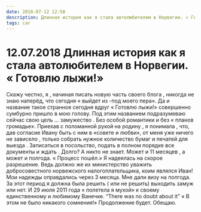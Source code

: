 ```yaml
---
date: 2018-07-12 12:58
description: Длинная история как я стала автолюбителем в Норвегии. « Готовлю лыжи!»
tags: car
---
```

# 12.07.2018 Длинная история как я стала автолюбителем в Норвегии. « Готовлю лыжи!»

Скажу честно, я , начиная писать новую часть своего блога , никогда не знаю наперёд,  что сегодня  « выйдет  из -под моего пера».  Да и название такое странное сегодня вдруг  « Готовлю лыжи!» совершенно сумбурно пришло в мою голову.  Под этим названием  подразумеваю сейчас свою цель ... замужество . Без особой романтики  и без « планов громадье».  Приехав с поломанной рукой на родину , я понимала , что, дав согласие Ивану быть с ним в «совете и любви»,  от меня уже ничего не зависело , только собрать нужное количество бумаг и печатей для выезда . Записаться в посольство, подать  в полном порядке все документы и ждать . Долго? А никто не знает. Может и 11 месяцев , а может и полгода. « Процесс пошёл.»  Я надеялась на скорое разрешение. Ведь должно же их министерство уважить добросовестного норвежского налогоплательщика, коим являлся Иван! Мои надежды оправдались через 3 месяца. Мне дали визу на полгода. За этот период я должна была решить ( или не решить) выходить замуж или нет.  И 29 июля 2011 года «  полетела я мухой» к своему единственному и любимому Ванечке. “There was no doubt  about it”  « В этом не было никакого сомнения!»     Продолжение будет. Обещаю.
